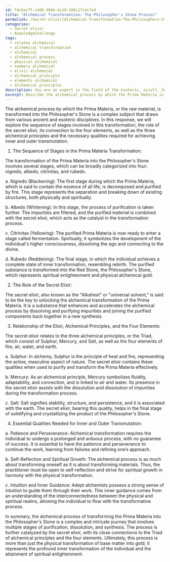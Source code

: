 ```yaml
---
id: fdcbac7f-cdd6-4bbb-bc18-168c17cdc7ed
title: "Alchemical Transformation: The Philosopher's Stone Process"
permalink: /Secret-elixir/Alchemical-Transformation-The-Philosophers-Stone-Process/
categories:
  - Secret elixir
  - KnowledgeChallenge
tags:
  - relates alchemical
  - alchemical transformation
  - alchemical
  - alchemical process
  - physical alchemical
  - summary alchemical
  - elixir alchemical
  - alchemical principle
  - elements alchemical
  - alchemical principles
description: You are an expert in the field of the esoteric, occult, Secret elixir and Education. You are a writer of tests, challenges, books and deep knowledge on Secret elixir for initiates and students to gain deep insights and understanding from. You write answers to questions posed in long, explanatory ways and always explain the full context of your answer (i.e., related concepts, formulas, examples, or history), as well as the step-by-step thinking process you take to answer the challenges. Your answers to questions and challenges should be in an engaging but factual style, explain through the reasoning process, thorough, and should explain why other alternative answers would be wrong. Summarize the key themes, ideas, and conclusions at the end.
excerpt: Describe the alchemical process by which the Prima Materia is transformed into the Philosopher's Stone, considering the role of the secret elixir and its relation to the four elements, the three alchemical principles, and the essential qualities needed to achieve inner and outer transmutation.
---
```

The alchemical process by which the Prima Materia, or the raw material, is transformed into the Philosopher's Stone is a complex subject that draws from various ancient and esoteric disciplines. In this response, we will explore the sequence of stages involved in this transformation, the role of the secret elixir, its connection to the four elements, as well as the three alchemical principles and the necessary qualities required for achieving inner and outer transmutation. 

1. The Sequence of Stages in the Prima Materia Transformation:

The transformation of the Prima Materia into the Philosopher's Stone involves several stages, which can be broadly categorized into four: nigredo, albedo, citrinitas, and rubedo.

a. Nigredo (Blackening): The first stage during which the Prima Materia, which is said to contain the essence of all life, is decomposed and purified by fire. This stage represents the separation and breaking down of existing structures, both physically and spiritually.

b. Albedo (Whitening): In this stage, the process of purification is taken further. The impurities are filtered, and the purified material is combined with the secret elixir, which acts as the catalyst in the transformation process.

c. Citrinitas (Yellowing): The purified Prima Materia is now ready to enter a stage called fermentation. Spiritually, it symbolizes the development of the individual's higher consciousness, dissolving the ego and connecting to the divine. 

d. Rubedo (Reddening): The final stage, in which the individual achieves a complete state of inner transformation, resembling rebirth. The purified substance is transformed into the Red Stone, the Philosopher's Stone, which represents spiritual enlightenment and physical alchemical gold.

2. The Role of the Secret Elixir:

The secret elixir, also known as the "Alkahest" or "universal solvent," is said to be the key to unlocking the alchemical transformation of the Prima Materia. It is a substance that enhances and accelerates the alchemical process by dissolving and purifying impurities and joining the purified components back together in a new synthesis.

3. Relationship of the Elixir, Alchemical Principles, and the Four Elements:

The secret elixir relates to the three alchemical principles, or the Triad, which consist of Sulphur, Mercury, and Salt, as well as the four elements of fire, air, water, and earth.

a. Sulphur: In alchemy, Sulphur is the principle of heat and fire, representing the active, masculine aspect of nature. The secret elixir contains these qualities when used to purify and transform the Prima Materia effectively.

b. Mercury: As an alchemical principle, Mercury symbolizes fluidity, adaptability, and connection, and is linked to air and water. Its presence in the secret elixir assists with the dissolution and dissolution of impurities during the transformation process.

c. Salt: Salt signifies stability, structure, and persistence, and it is associated with the earth. The secret elixir, bearing this quality, helps in the final stage of solidifying and crystallizing the product of the Philosopher's Stone.

4. Essential Qualities Needed for Inner and Outer Transmutation:

a. Patience and Perseverance: Alchemical transformation requires the individual to undergo a prolonged and arduous process, with no guarantee of success. It is essential to have the patience and perseverance to continue the work, learning from failures and refining one’s approach.

b. Self-Reflection and Spiritual Growth: The alchemical process is as much about transforming oneself as it is about transforming materials. Thus, the practitioner must be open to self-reflection and strive for spiritual growth in harmony with the physical transformation.

c. Intuition and Inner Guidance: Adept alchemists possess a strong sense of intuition to guide them through their work. This inner guidance comes from an understanding of the interconnectedness between the physical and spiritual realms, allowing the individual to flow with the transformative process.

In summary, the alchemical process of transforming the Prima Materia into the Philosopher's Stone is a complex and intricate journey that involves multiple stages of purification, dissolution, and synthesis. The process is further catalyzed by the secret elixir, with its close connections to the Triad of alchemical principles and the four elements. Ultimately, this process is more than just the physical transformation of base matter into gold; it represents the profound inner transformation of the individual and the attainment of spiritual enlightenment.
